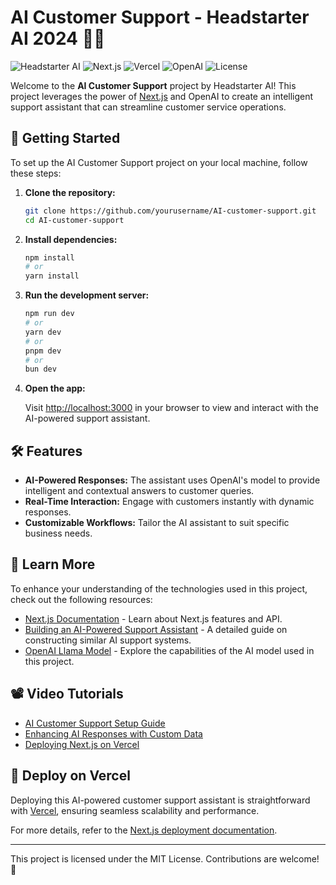 # AI Customer Support - Headstarter AI 2024 🤖💬

![Headstarter AI](https://img.shields.io/badge/Headstarter-AI-green?style=for-the-badge)
![Next.js](https://img.shields.io/badge/Next.js-Framework-black?style=for-the-badge)
![Vercel](https://img.shields.io/badge/Deployed_on-Vercel-blue?style=for-the-badge)
![OpenAI](https://img.shields.io/badge/Powered_by-OpenAI-red?style=for-the-badge)
![License](https://img.shields.io/badge/License-MIT-green?style=for-the-badge)

Welcome to the **AI Customer Support** project by Headstarter AI! This project leverages the power of [Next.js](https://nextjs.org/) and OpenAI to create an intelligent support assistant that can streamline customer service operations.

## 🚀 Getting Started

To set up the AI Customer Support project on your local machine, follow these steps:

1. **Clone the repository:**

   ```bash
   git clone https://github.com/yourusername/AI-customer-support.git
   cd AI-customer-support
   ```

2. **Install dependencies:**

   ```bash
   npm install
   # or
   yarn install
   ```

3. **Run the development server:**

   ```bash
   npm run dev
   # or
   yarn dev
   # or
   pnpm dev
   # or
   bun dev
   ```

4. **Open the app:**

   Visit [http://localhost:3000](http://localhost:3000) in your browser to view and interact with the AI-powered support assistant.

## 🛠️ Features

- **AI-Powered Responses:** The assistant uses OpenAI's model to provide intelligent and contextual answers to customer queries.
- **Real-Time Interaction:** Engage with customers instantly with dynamic responses.
- **Customizable Workflows:** Tailor the AI assistant to suit specific business needs.

## 📝 Learn More

To enhance your understanding of the technologies used in this project, check out the following resources:

- [Next.js Documentation](https://nextjs.org/docs) - Learn about Next.js features and API.
- [Building an AI-Powered Support Assistant](https://medium.com/@billzhangsc/building-an-ai-powered-support-assistant-with-next-js-and-openai-3c2c8e18cd4c) - A detailed guide on constructing similar AI support systems.
- [OpenAI Llama Model](https://openrouter.ai/models/meta-llama/llama-3.1-8b-instruct:free) - Explore the capabilities of the AI model used in this project.

## 📽️ Video Tutorials

- [AI Customer Support Setup Guide](https://www.loom.com/share/03b87bb24f9f462d8353807211f7c4a1)
- [Enhancing AI Responses with Custom Data](https://www.loom.com/share/75af4269ab66450e943160c199895aa7)
- [Deploying Next.js on Vercel](https://www.youtube.com/watch?v=emS9QL5EmXk)

## 🚀 Deploy on Vercel

Deploying this AI-powered customer support assistant is straightforward with [Vercel](https://vercel.com/new?utm_medium=default-template&filter=next.js&utm_source=create-next-app&utm_campaign=create-next-app-readme), ensuring seamless scalability and performance.

For more details, refer to the [Next.js deployment documentation](https://nextjs.org/docs/deployment).

---

This project is licensed under the MIT License. Contributions are welcome! 🎉
